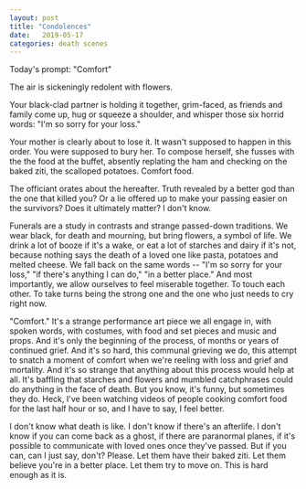 ```yaml
---
layout: post
title: "Condolences"
date:   2019-05-17
categories: death scenes
---
```

Today's prompt: "Comfort"

The air is sickeningly redolent with flowers.

Your black-clad partner is holding it together, grim-faced, as friends and family come up, hug or squeeze a shoulder, and whisper those six horrid words: "I'm so sorry for your loss."

Your mother is clearly about to lose it. It wasn't supposed to happen in this order. You were supposed to bury her. To compose herself, she fusses with the the food at the buffet, absently replating the ham and checking on the baked ziti, the scalloped potatoes. Comfort food.

The officiant orates about the hereafter. Truth revealed by a better god than the one that killed you? Or a lie offered up to make your passing easier on the survivors? Does it ultimately matter? I don't know.

Funerals are a study in contrasts and strange passed-down traditions. We wear black, for death and mourning, but bring flowers, a symbol of life. We drink a lot of booze if it's a wake, or eat a lot of starches and dairy if it's not, because nothing says the death of a loved one like pasta, potatoes and melted cheese. We fall back on the same words -- "I'm so sorry for your loss," "if there's anything I can do," "in a better place." And most importantly, we allow ourselves to feel miserable together. To touch each other. To take turns being the strong one and the one who just needs to cry right now.

"Comfort." It's a strange performance art piece we all engage in, with spoken words, with costumes, with food and set pieces and music and props. And it's only the beginning of the process, of months or years of continued grief. And it's so hard, this communal grieving we do, this attempt to snatch a moment of comfort when we're reeling with loss and grief and mortality. And it's so strange that anything about this process would help at all. It's baffling that starches and flowers and mumbled catchphrases could do anything in the face of death. But you know, it's funny, but sometimes they do. Heck, I've been watching videos of people cooking comfort food for the last half hour or so, and I have to say, I feel better.  

I don't know what death is like. I don't know if there's an afterlife. I don't know if you can come back as a ghost, if there are paranormal planes, if it's possible to communicate with loved ones once they've passed. But if you can, can I just say, don't? Please. Let them have their baked ziti. Let them believe you're in a better place. Let them try to move on. This is hard enough as it is.
